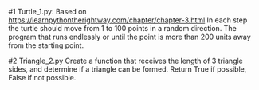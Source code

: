 #1 Turtle_1.py:
Based on https://learnpythontherightway.com/chapter/chapter-3.html
In each step the turtle should move from 1 to 100 points in a random direction. The program that runs endlessly or until the point is more than 200 units away from the starting point.

#2 Triangle_2.py 
Create a function that receives the length of 3 triangle sides, and determine if a triangle can be formed. Return True if possible, False if not possible. 